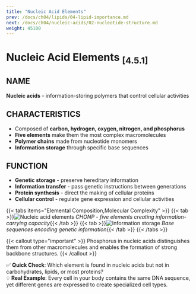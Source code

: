 ```yaml
---
title: "Nucleic Acid Elements"
prev: /docs/ch04/lipids/04-lipid-importance.md
next: /docs/ch04/nucleic-acids/02-nucleotide-structure.md
weight: 45100
---
```


# Nucleic Acid Elements <sub>[4.5.1]</sub>

## NAME
**Nucleic acids** - information-storing polymers that control cellular activities

## CHARACTERISTICS
- Composed of **carbon, hydrogen, oxygen, nitrogen, and phosphorus**
- **Five elements** make them the most complex macromolecules
- **Polymer chains** made from nucleotide monomers
- **Information storage** through specific base sequences

## FUNCTION
- **Genetic storage** - preserve hereditary information
- **Information transfer** - pass genetic instructions between generations
- **Protein synthesis** - direct the making of cellular proteins
- **Cellular control** - regulate gene expression and cellular activities

{{< tabs items="Elemental Composition,Molecular Complexity" >}}
  {{< tab >}}![Nucleic acid elements](/ch04/nucleic-acid-elements.png)
  *CHONP - five elements creating information-carrying capacity*{{< /tab >}}
  {{< tab >}}![Information storage](/ch04/genetic-code.png) 
  *Base sequences encoding genetic information*{{< /tab >}}
{{< /tabs >}}

{{< callout type="important" >}}
Phosphorus in nucleic acids distinguishes them from other macromolecules and enables the formation of strong backbone structures.
{{< /callout >}}

✅ **Quick Check**: Which element is found in nucleic acids but not in carbohydrates, lipids, or most proteins?  
💡 **Real Example**: Every cell in your body contains the same DNA sequence, yet different genes are expressed to create specialized cell types.
